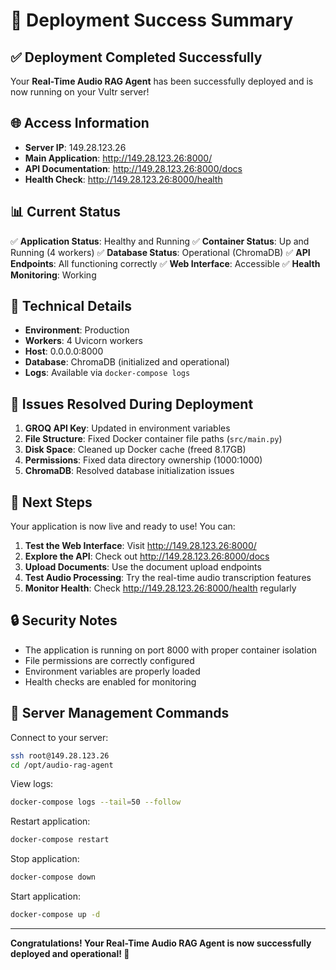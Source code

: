 # 🎉 Deployment Success Summary

## ✅ Deployment Completed Successfully

Your **Real-Time Audio RAG Agent** has been successfully deployed and is now running on your Vultr server!

## 🌐 Access Information

- **Server IP**: 149.28.123.26
- **Main Application**: http://149.28.123.26:8000/
- **API Documentation**: http://149.28.123.26:8000/docs
- **Health Check**: http://149.28.123.26:8000/health

## 📊 Current Status

✅ **Application Status**: Healthy and Running
✅ **Container Status**: Up and Running (4 workers)
✅ **Database Status**: Operational (ChromaDB)
✅ **API Endpoints**: All functioning correctly
✅ **Web Interface**: Accessible
✅ **Health Monitoring**: Working

## 🔧 Technical Details

- **Environment**: Production
- **Workers**: 4 Uvicorn workers
- **Host**: 0.0.0.0:8000
- **Database**: ChromaDB (initialized and operational)
- **Logs**: Available via `docker-compose logs`

## 🐛 Issues Resolved During Deployment

1. **GROQ API Key**: Updated in environment variables
2. **File Structure**: Fixed Docker container file paths (`src/main.py`)
3. **Disk Space**: Cleaned up Docker cache (freed 8.17GB)
4. **Permissions**: Fixed data directory ownership (1000:1000)
5. **ChromaDB**: Resolved database initialization issues

## 🚀 Next Steps

Your application is now live and ready to use! You can:

1. **Test the Web Interface**: Visit http://149.28.123.26:8000/
2. **Explore the API**: Check out http://149.28.123.26:8000/docs
3. **Upload Documents**: Use the document upload endpoints
4. **Test Audio Processing**: Try the real-time audio transcription features
5. **Monitor Health**: Check http://149.28.123.26:8000/health regularly

## 🔒 Security Notes

- The application is running on port 8000 with proper container isolation
- File permissions are correctly configured
- Environment variables are properly loaded
- Health checks are enabled for monitoring

## 📝 Server Management Commands

Connect to your server:
```bash
ssh root@149.28.123.26
cd /opt/audio-rag-agent
```

View logs:
```bash
docker-compose logs --tail=50 --follow
```

Restart application:
```bash
docker-compose restart
```

Stop application:
```bash
docker-compose down
```

Start application:
```bash
docker-compose up -d
```

---

**Congratulations! Your Real-Time Audio RAG Agent is now successfully deployed and operational! 🎊**
